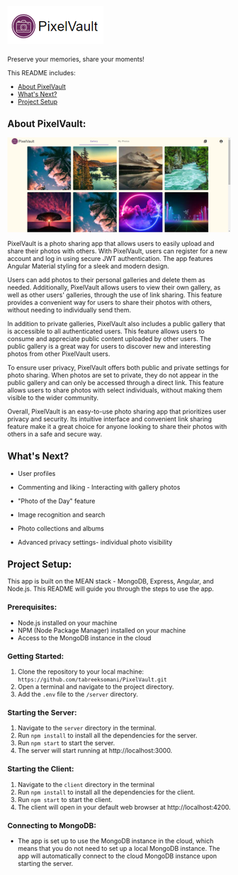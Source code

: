 # ![img.png](img.png)

Preserve your memories, share your moments!

This README includes:

- [About PixelVault](#about-pixelvault)
- [What's Next?](#whats-next)
- [Project Setup](#project-setup)

## About PixelVault:

![img_1.png](img_1.png)

PixelVault is a photo sharing app that allows users to easily upload and share their photos with others. With
PixelVault, users can register for a new account and log in using secure JWT authentication. The app features Angular
Material styling for a sleek and modern design.

Users can add photos to their personal galleries and delete them as needed. Additionally, PixelVault allows users to
view their own gallery, as well as other users' galleries, through the use of link sharing. This feature provides a
convenient way for users to share their photos with others, without needing to individually send them.

In addition to private galleries, PixelVault also includes a public gallery that is accessible to all authenticated
users. This feature allows users to consume and appreciate public content uploaded by other users. The public gallery is
a great way for users to discover new and interesting photos from other PixelVault users.

To ensure user privacy, PixelVault offers both public and private settings for photo sharing. When photos are set to
private, they do not appear in the public gallery and can only be accessed through a direct link. This feature allows
users to share photos with select individuals, without making them visible to the wider community.

Overall, PixelVault is an easy-to-use photo sharing app that prioritizes user privacy and security. Its intuitive
interface and convenient link sharing feature make it a great choice for anyone looking to share their photos with
others in a safe and secure way.

## What's Next?

- User profiles

- Commenting and liking - Interacting with gallery photos

- "Photo of the Day" feature

- Image recognition and search

- Photo collections and albums

- Advanced privacy settings- individual photo visibility

## Project Setup:

This app is built on the MEAN stack - MongoDB, Express, Angular, and Node.js. This README will guide you through the
steps to use the app.

### Prerequisites:

- Node.js installed on your machine
- NPM (Node Package Manager) installed on your machine
- Access to the MongoDB instance in the cloud

### Getting Started:

1. Clone the repository to your local machine: ```https://github.com/tabreeksomani/PixelVault.git```
2. Open a terminal and navigate to the project directory.
3. Add the ```.env``` file to the ```/server``` directory.

### Starting the Server:

1. Navigate to the ```server``` directory in the terminal.
2. Run ```npm install``` to install all the dependencies for the server.
3. Run ```npm start``` to start the server.
4. The server will start running at http://localhost:3000.

### Starting the Client:

1. Navigate to the ```client``` directory in the terminal
2. Run ```npm install``` to install all the dependencies for the client.
3. Run ```npm start``` to start the client.
4. The client will open in your default web browser at http://localhost:4200.

### Connecting to MongoDB:

- The app is set up to use the MongoDB instance in the cloud, which means that you do not need to set up a local MongoDB
  instance. The app will automatically connect to the cloud MongoDB instance upon starting the server.